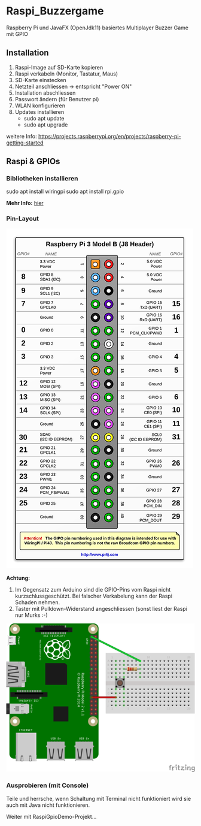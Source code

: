# Raspi_Buzzergame
Raspberry Pi und JavaFX (OpenJdk11) basiertes Multiplayer Buzzer Game mit GPIO

## Installation

1. Raspi-Image auf SD-Karte kopieren
2. Raspi verkabeln (Monitor, Tastatur, Maus)
3. SD-Karte einstecken
4. Netzteil anschliessen -> entspricht "Power ON"
5. Installation abschliessen
6. Passwort ändern (für Benutzer pi)
7. WLAN konfigurieren
8. Updates installieren
	- sudo apt update
	- sudo apt upgrade

weitere Info: https://projects.raspberrypi.org/en/projects/raspberry-pi-getting-started

## Raspi & GPIOs

### Bibliotheken installieren

sudo apt install wiringpi 
sudo apt install rpi.gpio

**Mehr Info:** [hier](https://www.raspberrypi.org/documentation/usage/gpio/)

### Pin-Layout

![j8header-3b-plus.png](j8header-3b-plus.png)

**Achtung:** 

1. Im Gegensatz zum Arduino sind die GPIO-Pins vom Raspi nicht kurzschlussgeschützt. Bei falscher Verkabelung kann der Raspi Schaden nehmen.
1. Taster  mit Pulldown-Widerstand angeschliessen (sonst liest der Raspi nur Murks :-)

![pulldown_raspi.png](pulldown_raspi.png)


### Ausprobieren (mit Console)

Teile und herrsche, wenn Schaltung mit Terminal nicht funktioniert wird sie auch mit Java nicht funktionieren.




Weiter mit RaspiGpioDemo-Projekt...

